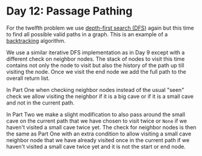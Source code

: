 # Day 12: Passage Pathing

For the twelfth problem we use [depth-first search (DFS)] again but this time to
find all possible valid paths in a graph. This is an example of a [backtracking]
algorithm.

[depth-first search (DFS)]: https://en.wikipedia.org/wiki/Depth-first_search
[backtracking]: https://en.wikipedia.org/wiki/Backtracking

We use a similar iterative DFS implementation as in Day 9 except with a
different check on neighbor nodes. The stack of nodes to visit this time
contains not only the node to visit but also the history of the path up till
visiting the node. Once we visit the end node we add the full path to the
overall return list.

In Part One when checking neighbor nodes instead of the usual "seen" check we
allow visiting the neighbor if it is a big cave or if it is a small cave and
not in the current path.

In Part Two we make a slight modification to also pass around the small cave on
the current path that we have chosen to visit twice or `None` if we haven't
visited a small cave twice yet. The check for neighbor nodes is then the same
as Part One with an extra condition to allow visiting a small cave neighbor
node that we have already visited once in the current path if we haven't
visited a small cave twice yet and it is not the start or end node.
